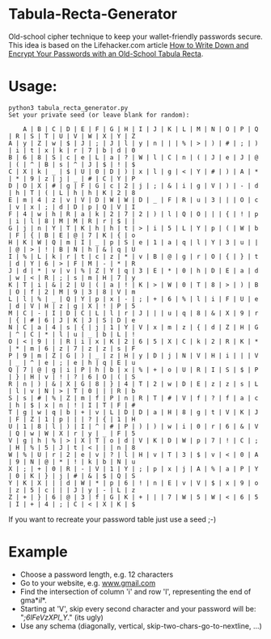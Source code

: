 # Tabula-Recta-Generator
Old-school cipher technique to keep your wallet-friendly passwords secure. This idea is based on the Lifehacker.com article [How to Write Down and Encrypt Your Passwords with an Old-School Tabula Recta](https://lifehacker.com/how-to-write-down-and-encrypt-your-passwords-with-an-ol-5715794). 


# Usage:

```
python3 tabula_recta_generator.py
Set your private seed (or leave blank for random): 

    A | B | C | D | E | F | G | H | I | J | K | L | M | N | O | P | Q | R | S | T | U | V | W | X | Y | Z
A | y | Z | w | $ | J | ; | J | l | y | n | | | % | > | ) | # | ; | ) | i | t | x | k | r | 7 | b | d | 0
B | 6 | 8 | S | c | e | L | a | ? | W | l | C | n | ( | J | e | J | @ | ( | ^ | B | s | ^ | J | $ | ! | $
C | X | k | _ | $ | U | 0 | D | ) | x | l | g | < | Y | # | ) | A | * | * | 9 | z | j | _ | # | C | Y | P
D | O | X | # | g | F | G | c | 2 | j | ; | & | i | g | V | ) | - | d | h | T | ( | L | h | h | K | 2 | 8
E | m | 4 | z | v | V | D | W | W | D | _ | F | R | u | 3 | | | O | c | v | x | ; | d | D | p | Q | V | I
F | 4 | w | h | R | a | k | 2 | 7 | 2 | ) | l | Q | O | | | { | ! | p | i | l | 8 | M | M | R | r | $ | |
G | j | n | Y | T | K | h | h | t | > | i | 5 | L | Y | p | ( | W | b | F | { | B | E | @ | 7 | K | { | o
H | K | W | Q | m | I | _ | p | S | e | 1 | a | q | l | Y | 3 | u | | | @ | > | ! | B | N | h | & | q | U
I | % | L | k | r | t | c | z | * | v | B | @ | g | r | O | { | } | t | d | Y | 6 | > | F | M | - | * | R
J | d | * | v | v | % | Z | Y | q | 3 | E | * | 0 | h | D | E | a | d | w | < | R | ; | s | m | H | 7 | y
K | T | i | & | 2 | U | ( | a | ! | K | > | W | 0 | T | 8 | > | ) | B | O | f | 2 | M | 9 | 3 | 8 | V | m
L | l | % | _ | Q | Y | p | x | - | ; | + | 6 | % | l | i | F | U | e | d | V | H | z | g | X | ! | P | 5
M | C | - | I | D | C | L | l | r | J | | | u | q | 8 | & | X | 9 | r | { | # | 6 | J | K | J | S | D | e
N | C | a | 4 | s | { | j | 1 | Y | V | x | m | z | { | d | Z | H | G | ^ | C | * | l | u | _ | b | L | !
O | < | 9 | | | R | i | x | K | 2 | 6 | 5 | X | C | k | 2 | R | K | * | * | m | 6 | z | 7 | z | z | s | F
P | 9 | m | Z | G | ) | _ | z | H | y | D | j | N | V | H | i | | | V | _ | ^ | e | ; | e | h | q | E | u
Q | 7 | @ | g | i | P | h | b | x | % | + | o | U | R | I | S | $ | P | } | H | v | ! | ? | 6 | O | ( | S
R | n | ) | & | X | G | 8 | } | 4 | T | 2 | w | D | E | z | z | s | L | l | v | N | > | T | 0 | | | R | b
S | s | # | % | Z | m | f | P | n | R | T | # | V | f | ? | f | a | c | h | $ | x | n | ! | I | T | F | #
T | g | w | q | b | + | v | L | D | D | a | H | 8 | g | t | V | K | J | F | Z | 1 | p | | | ? | { | 1 | H
U | 1 | 8 | l | ) | I | ^ | # | P | ) | ) | w | i | 0 | r | 6 | & | V | Q | w | W | X | r | y | _ | F | 5
V | g | h | % | > | X | T | o | d | V | K | D | W | p | 7 | ! | C | ; | H | % | 5 | J | t | < | | | n | 8
W | % | U | r | 2 | e | v | ? | l | H | v | T | 3 | $ | v | < | 0 | A | 9 | N | @ | * | ! | k | b | N | u
X | ; | + | 0 | R | - | V | 1 | Y | ; | p | x | j | A | % | a | P | Y | 0 | K | } | j | # | & | $ | Q | S
Y | K | X | | | d | W | * | p | 6 | ! | n | E | v | V | $ | x | 9 | o | z | 5 | c | | | J | y | - | L | z
Z | + | } | 6 | @ | 3 | f | G | K | + | | | 7 | W | 5 | W | < | 6 | 5 | I | + | 4 | ; | C | < | X | K | $
```
If you want to recreate your password table just use a seed ;-)

# Example

- Choose a password length, e.g. 12 characters
- Go to your website, e.g. www.gmail.com
- Find the intersection of column 'i' and row 'l', representing the end of gma*_il_*. 
- Starting at 'V', skip every second character and your password will be: "*;6lFeVzXPl_Y*." (its ugly)
- Use any schema (diagonally, vertical, skip-two-chars-go-to-nextline, ...)
